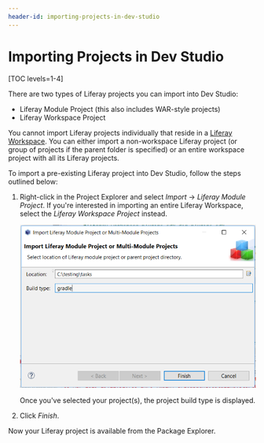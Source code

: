 ```yaml
---
header-id: importing-projects-in-dev-studio
---
```


# Importing Projects in Dev Studio

[TOC levels=1-4]

There are two types of Liferay projects you can import into Dev Studio:

- Liferay Module Project (this also includes WAR-style projects)
- Liferay Workspace Project

You cannot import Liferay projects individually that reside in a
[Liferay Workspace](/docs/7-2/reference/-/knowledge_base/r/liferay-workspace).
You can either import a non-workspace Liferay project (or group of projects if
the parent folder is specified) or an entire workspace project with all its
Liferay projects.

To import a pre-existing Liferay project into Dev Studio, follow the steps
outlined below:

1.  Right-click in the Project Explorer and select *Import* &rarr; *Liferay
    Module Project*. If you're interested in importing an entire Liferay
    Workspace, select the *Liferay Workspace Project* instead.

    ![Figure 1: You can import a single project or folder of projects.](../../../images/import-liferay-project.png)

    Once you've selected your project(s), the project build type is displayed.

2.  Click *Finish*.

Now your Liferay project is available from the Package Explorer.
